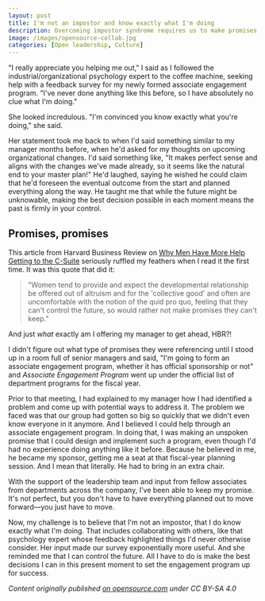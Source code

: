 ```yaml
---
layout: post
title: I'm not an impostor and know exactly what I'm doing
description: Overcoming impostor syndrome requires us to make promises and take action, even when we don't have all the answers.
image: /images/opensource-collab.jpg
categories: [Open leadership, Culture]
---
```


"I really appreciate you helping me out," I said as I followed the industrial/organizational psychology expert to the coffee machine, seeking help with a feedback survey for my newly formed associate engagement program. "I've never done anything like this before, so I have absolutely no clue what I'm doing."

She looked incredulous. "I'm convinced you know exactly what you're doing," she said.

Her statement took me back to when I'd said something similar to my manager months before, when he'd asked for my thoughts on upcoming organizational changes. I'd said something like, "It makes perfect sense and aligns with the changes we've made already, so it seems like the natural end to your master plan!" He'd laughed, saying he wished he could claim that he'd foreseen the eventual outcome from the start and planned everything along the way. He taught me that while the future might be unknowable, making the best decision possible in each moment means the past is firmly in your control.

## Promises, promises

This article from Harvard Business Review on [Why Men Have More Help Getting to the C-Suite](https://hbr.org/2015/11/why-men-have-more-help-getting-to-the-c-suite) seriously ruffled my feathers when I read it the first time. It was this quote that did it:

> "Women tend to provide and expect the developmental relationship be offered out of altruism and for the 'collective good' and often are uncomfortable with the notion of the quid pro quo, feeling that they can't control the future, so would rather not make promises they can't keep."

And just _what_ exactly am I offering my manager to get ahead, HBR?!

I didn't figure out what type of promises they were referencing until I stood up in a room full of senior managers and said, "I'm going to form an associate engagement program, whether it has official sponsorship or not" and _Associate Engagement Program_ went up under the official list of department programs for the fiscal year.

Prior to that meeting, I had explained to my manager how I had identified a problem and come up with potential ways to address it. The problem we faced was that our group had gotten so big so quickly that we didn't even know everyone in it anymore. And I believed I could help through an associate engagement program. In doing that, I was making an unspoken promise that I could design and implement such a program, even though I'd had no experience doing anything like it before. Because he believed in me, he became my sponsor, getting me a seat at that fiscal-year planning session. And I mean that literally. He had to bring in an extra chair.

With the support of the leadership team and input from fellow associates from departments across the company, I've been able to keep my promise. It's not perfect, but you don't have to have everything planned out to move forward—you just have to move.

Now, my challenge is to believe that I'm not an impostor, that I do know exactly what I'm doing. That includes collaborating with others, like that psychology expert whose feedback highlighted things I'd never otherwise consider. Her input made our survey exponentially more useful. And she reminded me that I can control the future. All I have to do is make the best decisions I can in this present moment to set the engagement program up for success.

_Content originally published [on opensource.com](https://opensource.com/business/16/8/impostor-syndrome-and-senior-managers) under CC BY-SA 4.0_
